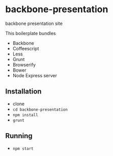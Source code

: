 # backbone-presentation
backbone presentation site

This boilerplate bundles
- Backbone
- Coffeescript
- Less
- Grunt
- Browserify
- Bower
- Node Express server

## Installation
- clone
- `cd backbone-presentation`
- `npm install`
- `grunt`

## Running
- `npm start`



